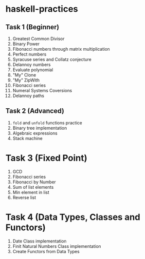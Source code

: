 # haskell-practices

## Task 1 (Beginner)
1. Greatest Common Divisor
2. Binary Power
3. Fibonacci numbers through matrix multiplication
4. Perfect numbers
5. Syracuse series and Collatz conjecture
6. Delannoy numbers
7. Evaluate polynomial
8. "My" Clone
9. "My" ZipWith
10. Fibonacci series
11. Numeral Systems Coversions
12. Delannoy paths


## Task 2 (Advanced)
1. `fold` and `unfold` functions practice
2. Binary tree implementation
3. Algebraic expressions
4. Stack machine


# Task 3 (Fixed Point)
1. GCD
2. Fibonacci series
3. Fibonacci by Number
4. Sum of list elements
5. Min element in list
6. Reverse list


# Task 4 (Data Types, Classes and Functors)
1. Date Class implementation
2. Finit Natural Numbers Class implementation
3. Create Functors from Data Types
